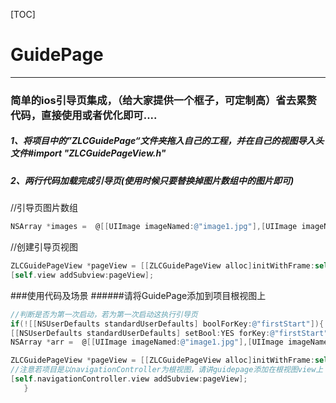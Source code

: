 [TOC]
#      GuidePage       
-----    

###  简单的ios引导页集成，（给大家提供一个框子，可定制高）省去累赘代码，直接使用或者优化即可....
 
 
 
 

##### 1、将项目中的”ZLCGuidePage“文件夹拖入自己的工程，并在自己的视图导入头文件#import "ZLCGuidePageView.h"

#####  2、两行代码加载完成引导页(使用时候只要替换掉图片数组中的图片即可)
 <p>
 
 //引导页图片数组 
 
 ``` objectivec
 NSArray *images =  @[[UIImage imageNamed:@"image1.jpg"],[UIImage imageNamed:@"image2.jpg"],[UIImage imageNamed:@"image3.jpg"],[UIImage imageNamed:@"image4.jpg"],[UIImage imageNamed:@"image5.jpg"]];
 ```
 
 //创建引导页视图
 
 ```objectivec
 ZLCGuidePageView *pageView = [[ZLCGuidePageView alloc]initWithFrame:self.view.frame WithImages:images];
 [self.view addSubview:pageView];
 ```
 
 
 
 
 
 ###使用代码及场景
 ######请将GuidePage添加到项目根视图上
 
 
 ```objectivec
 //判断是否为第一次启动，若为第一次启动这执行引导页
 if(![[NSUserDefaults standardUserDefaults] boolForKey:@"firstStart"]){
 [[NSUserDefaults standardUserDefaults] setBool:YES forKey:@"firstStart"];
 NSArray *arr =  @[[UIImage imageNamed:@"image1.jpg"],[UIImage imageNamed:@"image2.jpg"],[UIImage imageNamed:@"image3.jpg"],[UIImage imageNamed:@"image4.jpg"],[UIImage imageNamed:@"image5.jpg"]];
 
 ZLCGuidePageView *pageView = [[ZLCGuidePageView alloc]initWithFrame:self.view.frame WithImages:arr];
 //注意若项目是以navigationController为根视图，请讲guidepage添加在根视图view上
 [self.navigationController.view addSubview:pageView];
	}
 ```
 
 
 
